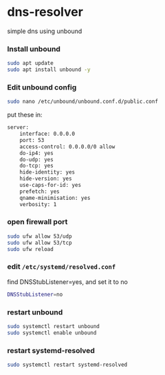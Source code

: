 # dns-resolver
simple dns using unbound


### Install unbound

```bash
sudo apt update
sudo apt install unbound -y
```

### Edit unbound config

```bash
sudo nano /etc/unbound/unbound.conf.d/public.conf
```

put these in:

```bash
server:
    interface: 0.0.0.0
    port: 53
    access-control: 0.0.0.0/0 allow
    do-ip4: yes
    do-udp: yes
    do-tcp: yes
    hide-identity: yes
    hide-version: yes
    use-caps-for-id: yes
    prefetch: yes
    qname-minimisation: yes
    verbosity: 1
```

### open firewall port

```bash
sudo ufw allow 53/udp
sudo ufw allow 53/tcp
sudo ufw reload
```

### edit `/etc/systemd/resolved.conf`

find DNSStubListener=yes, and set it to no

```bash
DNSStubListener=no
```

### restart unbound

```bash
sudo systemctl restart unbound
sudo systemctl enable unbound
```

### restart systemd-resolved

```bash
sudo systemctl restart systemd-resolved
```
